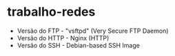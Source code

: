 # trabalho-redes

- Versão do FTP - "vsftpd" (Very Secure FTP Daemon)
- Versão do HTTP -  Nginx (HTTP)
- Versão do SSH - Debian-based SSH Image
